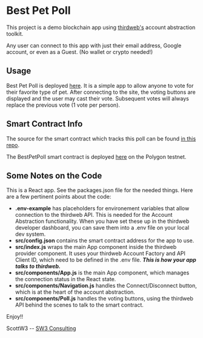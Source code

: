# Best Pet Poll

This project is a demo blockchain app using [thirdweb's](https://thirdweb.com/) account abstraction toolkit.

Any user can connect to this app with just their email address, Google account, or even as a Guest. (No wallet or crypto needed!)

## Usage
Best Pet Poll is deployed [here](https://cold-river-9444.on.fleek.co/). It is a simple app to allow anyone to vote for their favorite type of pet. After connecting to the site, the voting buttons are displayed and the user may cast their vote. Subsequent votes will always replace the previous vote (1 vote per person).

## Smart Contract Info
The source for the smart contract which tracks this poll can be found [in this repo](https://github.com/sw-3/aa-test-contracts).

The BestPetPoll smart contract is deployed [here](https://mumbai.polygonscan.com/address/0xf6B35b22C9dB8caD52e537012AB569E71CB3e532) on the Polygon testnet.

## Some Notes on the Code
This is a React app. See the packages.json file for the needed things. Here are a few pertinent points about the code:

- **.env-example** has placeholders for environement variables that allow connection to the thirdweb API. This is needed for the Account Abstraction functionality. When you have set these up in the thirdweb developer dashboard, you can save them into a .env file on your local dev system.
- **src/config.json** contains the smart contract address for the app to use.
- **src/index.js** wraps the main App component inside the thirdweb provider component. It uses your thirdweb Account Factory and API Client ID, which need to be defined in the .env file. ***This is how your app talks to thirdweb.***
- **src/components/App.js** is the main App component, which manages the connection status in the React state.
- **src/components/Navigation.js** handles the Connect/Disconnect button, which is at the heart of the account abstraction.
- **src/components/Poll.js** handles the voting buttons, using the thirdweb API behind the scenes to talk to the smart contract.

 
Enjoy!!

ScottW3 -- [SW3 Consulting](https://sw3.tech)
